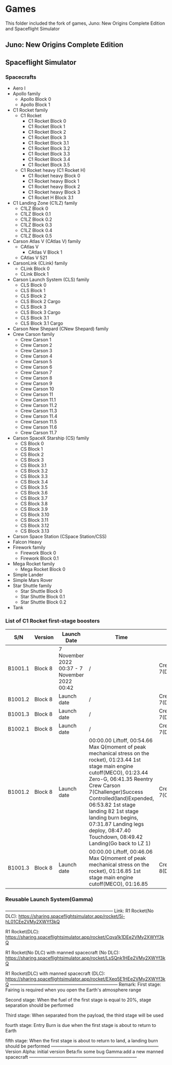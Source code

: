 # Games

This folder included the fork of games, Juno: New Origins Complete Edition and Spaceflight Simulator

## Juno: New Origins Complete Edition

## Spaceflight Simulator

### Spacecrafts

- Aero I
- Apollo family
  - Apollo Block 0
  - Apollo Block 1
- C1 Rocket family
  - C1 Rocket
    - C1 Rocket Block 0
    - C1 Rocket Block 1
    - C1 Rocket Block 2
    - C1 Rocket Block 3
    - C1 Rocket Block 3.1
    - C1 Rocket Block 3.2
    - C1 Rocket Block 3.3
    - C1 Rocket Block 3.4
    - C1 Rocket Block 3.5
  - C1 Rocket heavy (C1 Rocket H)
    - C1 Rocket heavy Block 0
    - C1 Rocket heavy Block 1
    - C1 Rocket heavy Block 2
    - C1 Rocket heavy Block 3
    - C1 Rocket H Block 3.1
- C1 Landing Zone (C1LZ) family
   - C1LZ Block 0
   - C1LZ Block 0.1
   - C1LZ Block 0.2
   - C1LZ Block 0.3
   - C1LZ Block 0.4
   - C1LZ Block 0.5
- Carson Atlas V (CAtlas V) family
  - CAtlas V
    - CAtlas V Block 1
  - CAtlas V 521
- CarsonLink  (CLink) family
  - CLink Block 0
  - CLink Block 1
- Carson Launch System (CLS) family
  - CLS Block 0
  - CLS Block 1
  - CLS Block 2
  - CLS Block 2 Cargo
  - CLS Block 3
  - CLS Block 3 Cargo
  - CLS Block 3.1
  - CLS Block 3.1 Cargo
- Carson New Shepard (CNew Shepard) family
- Crew Carson family
  - Crew Carson 1
  - Crew Carson 2
  - Crew Carson 3
  - Crew Carson 4
  - Crew Carson 5
  - Crew Carson 6
  - Crew Carson 7
  - Crew Carson 8
  - Crew Carson 9
  - Crew Carson 10
  - Crew Carson 11
  - Crew Carson 11.1
  - Crew Carson 11.2
  - Crew Carson 11.3
  - Crew Carson 11.4
  - Crew Carson 11.5
  - Crew Carson 11.6
  - Crew Carson 11.7
- Carson SpaceX Starship (CS) family
  - CS Block 0
  - CS Block 1
  - CS Block 2
  - CS Block 3
  - CS Block 3.1
  - CS Block 3.2
  - CS Block 3.3
  - CS Block 3.4
  - CS Block 3.5
  - CS Block 3.6
  - CS Block 3.7
  - CS Block 3.8
  - CS Block 3.9
  - CS Block 3.10
  - CS Block 3.11
  - CS Block 3.12
  - CS Block 3.13
- Carson Space Station (CSpace Station/CSS)
- Falcon Heavy 
- Firework family
  - Firework Block 0
  - Firework Block 0.1
- Mega Rocket family
  - Mega Rocket Block 0
- Simple Lander
- Simple Mars Rover
- Star Shuttle family
  - Star Shuttle Block 0
  - Star Shuttle Block 0.1
  - Star Shuttle Block 0.2
- Tank

### List of C1 Rocket first-stage boosters

| S/N | Version | Launch Date | Time | Event | Payload | Launch | Landing | Status |
|---|---|---|---|---|---|---|---|---|
| B1001.1 | Block 8 | 7 November 2022 00:37 - 7 November 2022 00:42 | / | Crew Carson 7(Discovery) | Success | Controlled(land) | Expended |
| B1001.2 | Block 8 | Launch date | / | Crew Carson 7(Discovery) | Success | Controlled(land) | Expended |
| B1001.3 | Block 8 | Launch date | / | Crew Carson 7(Discovery) | Success | Controlled(land) | Retired |
| B1002.1 | Block 8 | Launch date | / | Crew Carson 7(Discovery) | Success | Controlled(land) | Expended |
| B1001.2 | Block 8 | Launch date | 00:00.00 Liftoff, 00:54.66 Max Q(moment of peak mechanical stress on the rocket), 01:23.44 1st stage main engine cutoff(MECO), 01:23.44 Zero-G, 06:41.35 Reentry Crew Carson 7(Challenger)Success Controlled(land)Expended, 06:53.82 1st stage landing 82 1st stage landing burn begins, 07:31.87 Landing legs deploy, 08:47.40 Touchdown, 08:49.42 Landing(Go back to LZ 1) | Crew Carson 7(Challenger) | Success | Controlled(land) | Expended |
| B1001.3 | Block 8 | Launch date | 00:00.00 Liftoff, 00:46.06 Max Q(moment of peak mechanical stress on the rocket), 01:16.85 1st stage main engine cutoff(MECO), 01:16.85 | Crew Carson 8(Discovery) | Success | Controlled(land) | Expended |

### Reusable Launch System(Gamma)

————————————————————————
Link:
R1 Rocket(No DLC): 
https://sharing.spaceflightsimulator.app/rocket/5i-hL01CEe2VMy2XWYf3kQ

R1 Rocket(DLC):
https://sharing.spaceflightsimulator.app/rocket/Cqva1k1DEe2VMy2XWYf3kQ

R1 Rocket(No DLC)  with manned spacecraft (No DLC):
https://sharing.spaceflightsimulator.app/rocket/LsSQnk1HEe2VMy2XWYf3kQ

R1 Rocket(DLC)  with manned spacecraft (DLC):
https://sharing.spaceflightsimulator.app/rocket/EXeq5E1HEe2VMy2XWYf3kQ
————————————————————————
Remark:
First stage: Fairing is required when you open the Earth's atmosphere range

Second stage: When the fuel of the first stage is equal to 20%, stage separation should be performed

Third stage: When separated from the payload, the third stage will be used

fourth stage: Entry Burn is due when the first stage is about to return to Earth

fifth stage: When the first stage is about to return to land, a landing burn should be performed
————————————————————————
Version
Alpha: initial version
Beta:fix some bug
Gamma:add a new manned spacecraft
————————————————————————